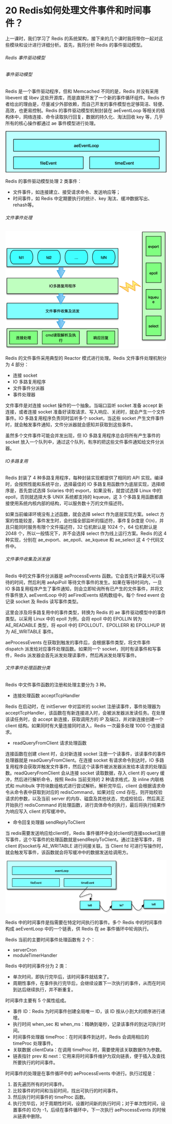 # 20 Redis如何处理文件事件和时间事件？

上一课时，我们学习了 Redis 的系统架构，接下来的几个课时我将带你一起对这些模块和设计进行详细分析。首先，我将分析 Redis 的事件驱动模型。

###### Redis 事件驱动模型

###### 事件驱动模型

Redis 是一个事件驱动程序，但和 Memcached 不同的是，Redis 并没有采用 libevent 或 libev 这些开源库，而是直接开发了一个新的事件循环组件。Redis 作者给出的理由是，尽量减少外部依赖，而自己开发的事件模型也足够简洁、轻便、高效，也更易控制。Redis 的事件驱动模型机制封装在 aeEventLoop 等相关的结构体中，网络连接、命令读取执行回复，数据的持久化、淘汰回收 key 等，几乎所有的核心操作都通过 ae 事件模型进行处理。

![img](assets/CgotOV2yv6iAHosMAAAaut5-Ziw997.png)

Redis 的事件驱动模型处理 2 类事件：

- 文件事件，如连接建立、接受请求命令、发送响应等；
- 时间事件，如 Redis 中定期要执行的统计、key 淘汰、缓冲数据写出、rehash等。

###### 文件事件处理

![img](assets/CgoB5l2yv6iAb3V5AACx5LFCsHM346.png)

Redis 的文件事件采用典型的 Reactor 模式进行处理。Redis 文件事件处理机制分为 4 部分：

- 连接 socket
- IO 多路复用程序
- 文件事件分派器
- 事件处理器

文件事件是对连接 socket 操作的一个抽象。当端口监听 socket 准备 accept 新连接，或者连接 socket 准备好读取请求、写入响应、关闭时，就会产生一个文件事件。IO 多路复用程序负责同时监听多个 socket，当这些 socket 产生文件事件时，就会触发事件通知，文件分派器就会感知并获取到这些事件。

虽然多个文件事件可能会并发出现，但 IO 多路复用程序总会将所有产生事件的 socket 放入一个队列中，通过这个队列，有序的把这些文件事件通知给文件分派器。

###### IO多路复用

Redis 封装了 4 种多路复用程序，每种封装实现都提供了相同的 API 实现。编译时，会按照性能和系统平台，选择最佳的 IO 多路复用函数作为底层实现，选择顺序是，首先尝试选择 Solaries 中的 evport，如果没有，就尝试选择 Linux 中的 epoll，否则就选择大多 UNIX 系统都支持的 kqueue，这 3 个多路复用函数都直接使用系统内核内部的结构，可以服务数十万的文件描述符。

如果当前编译环境没有上述函数，就会选择 select 作为底层实现方案。select 方案的性能较差，事件发生时，会扫描全部监听的描述符，事件复杂度是 O(n)，并且只能同时服务有限个文件描述符，32 位机默认是 1024 个，64 位机默认是 2048 个，所以一般情况下，并不会选择 select 作为线上运行方案。Redis 的这 4 种实现，分别在 ae_evport、ae_epoll、ae_kqueue 和 ae_select 这 4 个代码文件中。

###### 文件事件收集及派发器

Redis 中的文件事件分派器是 aeProcessEvents 函数。它会首先计算最大可以等待的时间，然后利用 aeApiPoll 等待文件事件的发生。如果在等待时间内，一旦 IO 多路复用程序产生了事件通知，则会立即轮询所有已产生的文件事件，并将文件事件放入 aeEventLoop 中的 aeFiredEvents 结构数组中。每个 fired event 会记录 socket 及 Redis 读写事件类型。

这里会涉及将多路复用中的事件类型，转换为 Redis 的 ae 事件驱动模型中的事件类型。以采用 Linux 中的 epoll 为例，会将 epoll 中的 EPOLLIN 转为 AE_READABLE 类型，将 epoll 中的 EPOLLOUT、EPOLLERR 和 EPOLLHUP 转为 AE_WRITABLE 事件。

aeProcessEvents 在获取到触发的事件后，会根据事件类型，将文件事件 dispatch 派发给对应事件处理函数。如果同一个 socket，同时有读事件和写事件，Redis 派发器会首先派发处理读事件，然后再派发处理写事件。

###### 文件事件处理函数分类

Redis 中文件事件函数的注册和处理主要分为 3 种。

- 连接处理函数 acceptTcpHandler

Redis 在启动时，在 initServer 中对监听的 socket 注册读事件，事件处理器为 acceptTcpHandler，该函数在有新连接进入时，会被派发器派发读任务。在处理该读任务时，会 accept 新连接，获取调用方的 IP 及端口，并对新连接创建一个 client 结构。如果同时有大量连接同时进入，Redis 一次最多处理 1000 个连接请求。

- readQueryFromClient 请求处理函数

连接函数在创建 client 时，会对新连接 socket 注册一个读事件，该读事件的事件处理器就是 readQueryFromClient。在连接 socket 有请求命令到达时，IO 多路复用程序会获取并触发文件事件，然后这个读事件被派发器派发给本请求的处理函数。readQueryFromClient 会从连接 socket 读取数据，存入 client 的 query 缓冲，然后进行解析命令，按照 Redis 当前支持的 2 种请求格式，及 inline 内联格式和 multibulk 字符块数组格式进行尝试解析。解析完毕后，client 会根据请求命令从命令表中获取到对应的 redisCommand，如果对应 cmd 存在。则开始校验请求的参数，以及当前 server 的内存、磁盘及其他状态，完成校验后，然后真正开始执行 redisCommand 的处理函数，进行具体命令的执行，最后将执行结果作为响应写入 client 的写缓冲中。

- 命令回复处理器 sendReplyToClient

当 redis需要发送响应给client时，Redis 事件循环中会对client的连接socket注册写事件，这个写事件的处理函数就是sendReplyToClient。通过注册写事件，将 client 的socket与 AE_WRITABLE 进行间接关联。当 Client fd 可进行写操作时，就会触发写事件，该函数就会将写缓冲中的数据发送给调用方。

![img](assets/CgotOV2yv6iAclj-AABDYMWUBqc161.png)

Redis 中的时间事件是指需要在特定时间执行的事件。多个 Redis 中的时间事件构成 aeEventLoop 中的一个链表，供 Redis 在 ae 事件循环中轮询执行。

Redis 当前的主要时间事件处理函数有 2 个：

- serverCron
- moduleTimerHandler

Redis 中的时间事件分为 2 类：

- 单次时间，即执行完毕后，该时间事件就结束了。
- 周期性事件，在事件执行完毕后，会继续设置下一次执行的事件，从而在时间到达后继续执行，并不断重复。

时间事件主要有 5 个属性组成。

- 事件 ID：Redis 为时间事件创建全局唯一 ID，该 ID 按从小到大的顺序进行递增。
- 执行时间 when_sec 和 when_ms：精确到毫秒，记录该事件的到达可执行时间。
- 时间事件处理器 timeProc：在时间事件到达时，Redis 会调用相应的 timeProc 处理事件。
- 关联数据 clientData：在调用 timeProc 时，需要使用该关联数据作为参数。
- 链表指针 prev 和 next：它用来将时间事件维护为双向链表，便于插入及查找所要执行的时间事件。

时间事件的处理是在事件循环中的 aeProcessEvents 中进行。执行过程是：

1. 首先遍历所有的时间事件。
1. 比较事件的时间和当前时间，找出可执行的时间事件。
1. 然后执行时间事件的 timeProc 函数。
1. 执行完毕后，对于周期性时间，设置时间新的执行时间；对于单次性时间，设置事件的 ID为 -1，后续在事件循环中，下一次执行 aeProcessEvents 的时候从链表中删除。
